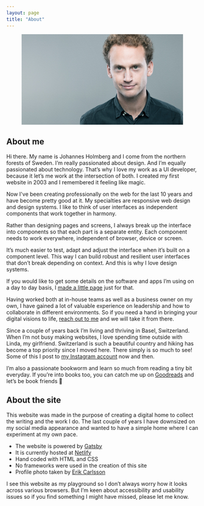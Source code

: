 ```yaml
---
layout: page
title: "About"
---
```


<figure>

![Johannes](johannes.jpg)

</figure>

## About me

Hi there. My name is Johannes Holmberg and I come from the northern forests of Sweden. I’m really passionated about design. And I’m equally passionated about technology. That’s why I love my work as a UI developer, because it let’s me work at the intersection of both. I created my first website in 2003 and I remembered it feeling like magic.

Now I've been creating professionally on the web for the last 10 years and have become pretty good at it. My specialties are responsive web design and design systems. I like to think of user interfaces as independent components that work together in harmony.

Rather than designing pages and screens, I always break up the interface into components so that each part is a separate entity. Each component needs to work everywhere, independent of browser, device or screen.

It’s much easier to test, adapt and adjust the interface when it’s built on a component level. This way I can build robust and resilient user interfaces that don’t break depending on context. And this is why I love design systems.

If you would like to get some details on the software and apps I’m using on a day to day basis, I [made a little page](/uses) just for that.

Having worked both at in-house teams as well as a business owner on my own, I have gained a lot of valuable experience on leadership and how to collaborate in different environments. So if you need a hand in bringing your digital visions to life, [reach out to me](/contact) and we will take it from there.

Since a couple of years back I’m living and thriving in Basel, Switzerland. When I’m not busy making websites, I love spending time outside with Linda, my girlfriend. Switzerland is such a beautiful country and hiking has become a top priority since I moved here. There simply is so much to see! Some of this I post to [my Instagram account](https://www.instagram.com/johannesholmberg/) now and then.

I’m also a passionate bookworm and learn so much from reading a tiny bit everyday. If you’re into books too, you can catch me up on [Goodreads](https://www.goodreads.com/user/show/62082754-johannes-holmberg) and let’s be book friends 🤞

## About the site

This website was made in the purpose of creating a digital home to collect the writing and the work I do. The last couple of years I have downsized on my social media appearance and wanted to have a simple home where I can experiment at my own pace.

* The website is powered by [Gatsby](https://www.gatsbyjs.org/)
* It is currently hosted at [Netlify](netlify.com)
* Hand coded with HTML and CSS
* No frameworks were used in the creation of this site
* Profile photo taken by [Erik Carlsson](http://erikcarlsson.se/)

I see this website as my playground so I don’t always worry how it looks across various browsers. But I’m keen about accessibility and usability issues so if you find something I might have missed, please let me know.

